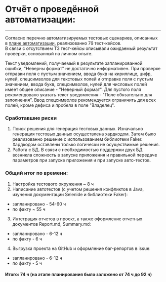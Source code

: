 # Отчёт о проведённой автоматизации:
***
Согласно перечню автоматизируемых тестовых сценариев, описанных в [плане автоматизации](https://github.com/alekseevm/NetologyDiplom/blob/master/Plan.md), реализованно 76 тест-кейсов.  
В связи с отсутствием ТЗ тест-кейсы описывали ожидаемый результат проверки, основанный на личном опыте.

Текст уведомлений, получаемый в результате запланированной ошибки, "Неверны формат" не достаточно информативен.
При проверке отправки поля с пустым значением, ввода букв на кириллице, цифр, нулей, спецсимволов для текстовых полей и отправке поля с пустым значением, ввода букв, спецсимволов, нулей для числовых полей имеет общее описание - "Неверный формат".
Для пустого поля рекомендовано указать текст уведомления - "Поле обязательно для заполнения". Ввод спецсимволов рекомендуется ограничить для всех полей, кроме дефиса и пробела в поле "Владелец".

### Сработавшие риски  

1. Поиск решения для генерация тестовых данных. 
Изначально генерация тестовых данных осуществлена хардкодом. Затем было реализованно решение с использованием библиотеки Faker. Хардкодом оставлены только логически не осуществимые решения.  
2. Работа с БД. 
В связи с необходимостью поддержки двух БД возникла сложность в запуске приложения и правильной передаче параметров при запуске приложения и при запуске авто-тестов.

### Общий итог по времени:

1. Настройка тестового окружения ~ 8 ч  
2. Написание автотестов (с учетом решения конфликтов в Java, изучения документации Selenide и библиотеки Faker):  
- запланировано - 54-60 ч
- по факту ~ 55 ч  
3. Интеграция отчетов в проект, а также оформление отчетных документов Report.md, Summary.md: 
- запланировано - 6-12 ч
- по факту - 6 ч  
4. Выгрузка проекта на GitHub и оформление баг-репортов в issue:
- запланировано - 6-12 ч
- по факту - 5 ч

#### Итого: 74 ч (на этапе планирования было заложено от 74 ч до 92 ч)

